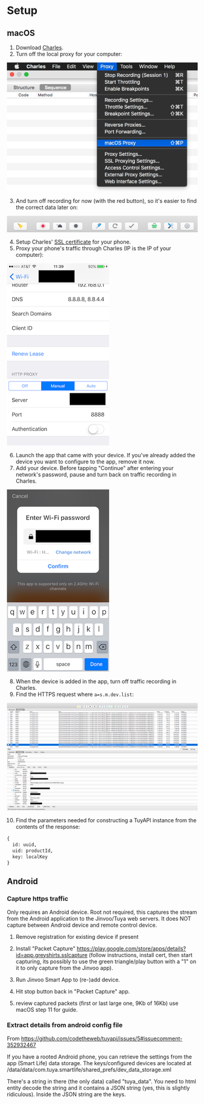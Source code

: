 Setup
=========

## macOS

1. Download [Charles](https://www.charlesproxy.com).
2. Turn off the local proxy for your computer:

![proxy toggle](images/proxy-toggle.png)

3. And turn off recording for now (with the red button), so it's easier to find the correct data later on:

![record toggle](images/record-toggle.png)

4. Setup Charles' [SSL certificate](https://www.charlesproxy.com/documentation/using-charles/ssl-certificates/) for your phone.
5. Proxy your phone's traffic through Charles (IP is the IP of your computer):

![proxy config](images/proxy-config.png)

6. Launch the app that came with your device. If you've already added the device you want to configure to the app, remove it now.
7. Add your device. Before tapping "Continue" after entering your network's password, pause and turn back on traffic recording in Charles.

![wifi config](images/wifi-config.png)

8. When the device is added in the app, turn off traffic recording in Charles.
9. Find the HTTPS request where `a=s.m.dev.list`:

![device data](images/device-data.png)

10. Find the parameters needed for constructing a TuyAPI instance from the contents of the response:
```
{
  id: uuid,
  uid: productId,
  key: localKey
}
```


## Android


### Capture https traffic

Only requires an Android device. Root not required, this captures the stream from the Android application to the Jinvoo/Tuya web servers. It does NOT capture between Android device and remote control device.

1) Remove registration for existing device if present

2) Install "Packet Capture" https://play.google.com/store/apps/details?id=app.greyshirts.sslcapture (follow instructions, install cert, then start capturing, its possibly to use the green triangle/play button with a "1" on it to only capture from the Jinvoo app).

3) Run Jinvoo Smart App to (re-)add device.

4) Hit stop button back in "Packet Capture" app.

5) review captured packets (first or last large one, 9Kb of 16Kb) use macOS step 11 for guide.

### Extract details from android config file

From https://github.com/codetheweb/tuyapi/issues/5#issuecomment-352932467

If you have a rooted Android phone, you can retrieve the settings from the app (Smart Life) data storage. The keys/configured devices are located at /data/data/com.tuya.smartlife/shared_prefs/dev_data_storage.xml

There's a string in there (the only data) called "tuya_data". You need to html entity decode the string and it contains a JSON string (yes, this is slightly ridiculous). Inside the JSON string are the keys.

